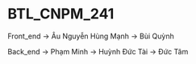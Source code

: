 # BTL_CNPM_241

Front_end
-> Âu Nguyễn Hùng Mạnh
-> Bùi Quỳnh

Back_end
-> Phạm Minh
-> Huỳnh Đức Tài
-> Đức Tâm
